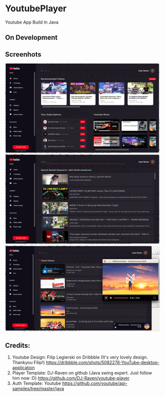 # YoutubePlayer
 Youtube App Build In Java

## On Development

## Screenhots
![1](1.png)
![2](2.png)
![3](3.png)

## Credits:
1. Youtube Design:
	Filip Legierski on Dribbble (It's very lovely design. Thankyou Filip!)
	https://dribbble.com/shots/5082276-YouTube-desktop-application
2.  Player Template:
	DJ-Raven on github (Java swing expert. Just follow him now :D)
	https://github.com/DJ-Raven/youtube-player
3. Auth Template:
	Youtube
	https://github.com/youtube/api-samples/tree/master/java
